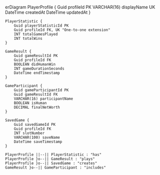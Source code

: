 erDiagram
    PlayerProfile {
        Guid profileId PK
        VARCHAR(16) displayName UK
        DateTime createdAt
        DateTime updatedAt
    }

    PlayerStatistic {
        Guid playerStatisticId PK
        Guid profileId FK, UK "One-to-one extension"
        INT totalGamesPlayed
        INT totalWins
    }

    GameResult {
        Guid gameResultId PK
        Guid profileId FK
        BOOLEAN didHumanWin
        INT gameDurationSeconds
        DateTime endTimestamp
    }

    GameParticipant {
        Guid gameParticipantId PK
        Guid gameResultId FK
        VARCHAR(16) participantName
        BOOLEAN isHuman
        DECIMAL finalNetWorth
    }

    SavedGame {
        Guid savedGameId PK
        Guid profileId FK
        INT slotNumber
        VARCHAR(100) saveName
        DateTime saveTimestamp
    }

    PlayerProfile ||--|| PlayerStatistic : "has"
    PlayerProfile }o--|| GameResult : "plays"
    PlayerProfile }o--|| SavedGame : "creates"
    GameResult }o--|| GameParticipant : "includes"